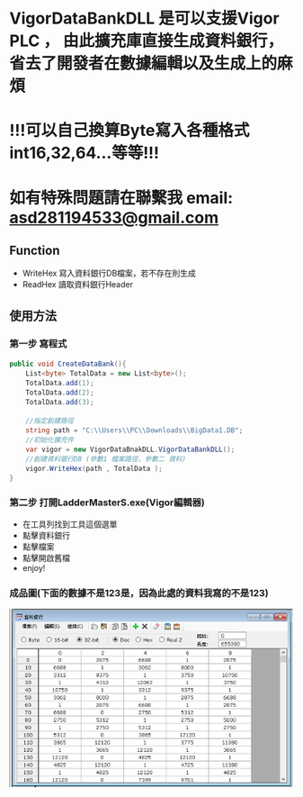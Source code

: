 # VigorDataBankDLL 是可以支援Vigor PLC ， 由此擴充庫直接生成資料銀行，省去了開發者在數據編輯以及生成上的麻煩
# !!!可以自己換算Byte寫入各種格式int16,32,64...等等!!!
# 如有特殊問題請在聯繫我 email: asd281194533@gmail.com

## Function
- WriteHex 寫入資料銀行DB檔案，若不存在則生成
- ReadHex 讀取資料銀行Header

## 使用方法

### 第一步 寫程式
``` C#
public void CreateDataBank(){
    List<byte> TotalData = new List<byte>();
    TotalData.add(1);
    TotalData.add(2);
    TotalData.add(3);
    
    //指定創建路徑
    string path = "C:\\Users\\PC\\Downloads\\BigData1.DB";
    //初始化擴充件
    var vigor = new VigorDataBnakDLL.VigorDataBankDLL();
    //創建資料銀行DB (參數1 檔案路徑，參數二 資料)
    vigor.WriteHex(path , TotalData );
}
```

### 第二步 打開LadderMasterS.exe(Vigor編輯器)
- 在工具列找到工具這個選單
- 點擊資料銀行
- 點擊檔案
- 點擊開啟舊檔
- enjoy!

### 成品圖(下面的數據不是123是，因為此處的資料我寫的不是123)

![image](VigorDataBnakDLL/Image/01.png)
